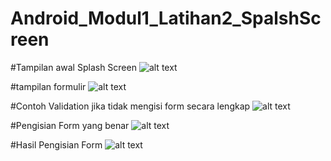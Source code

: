 # Android_Modul1_Latihan2_SpalshScreen

#Tampilan awal Splash Screen
![alt text](https://github.com/finda15/Android_Modul1_Latihan2_SpalshScreen/blob/master/ScreenShoot_SpalshScreen/Modul6_1Splashscreen.png?raw=true)

#tampilan formulir
![alt text](https://github.com/finda15/Android_Modul1_Latihan2_SpalshScreen/blob/master/ScreenShoot_SpalshScreen/Modul6_2form.png?raw=true)

#Contoh Validation jika tidak mengisi form secara lengkap
![alt text](https://github.com/finda15/Android_Modul1_Latihan2_SpalshScreen/blob/master/ScreenShoot_SpalshScreen/Modul6_3validation.png?raw=true)

#Pengisian Form yang benar
![alt text](https://github.com/finda15/Android_Modul1_Latihan2_SpalshScreen/blob/master/ScreenShoot_SpalshScreen/Modul6_4isiform.png?raw=true)

#Hasil Pengisian Form
![alt text](https://github.com/finda15/Android_Modul1_Latihan2_SpalshScreen/blob/master/ScreenShoot_SpalshScreen/modul6_5hasil.png?raw=true)
